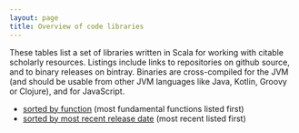```yaml
---
layout: page
title: Overview of code libraries
---
```


These tables list a set of libraries written in Scala for working with citable scholarly resources.  Listings include links to repositories on github source, and to binary releases on bintray.   Binaries are cross-compiled for the JVM (and should be usable from other JVM languages like Java, Kotlin, Groovy or Clojure), and for JavaScript.


-  [sorted by function](citelibs) (most fundamental functions listed first)
-  [sorted by most recent release date](citebydate) (most recent listed first)
